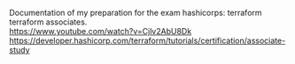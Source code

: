 Documentation of my preparation for the exam hashicorps: terraform terraform associates.<br>
https://www.youtube.com/watch?v=Cjlv2AbU8Dk <br>
https://developer.hashicorp.com/terraform/tutorials/certification/associate-study
